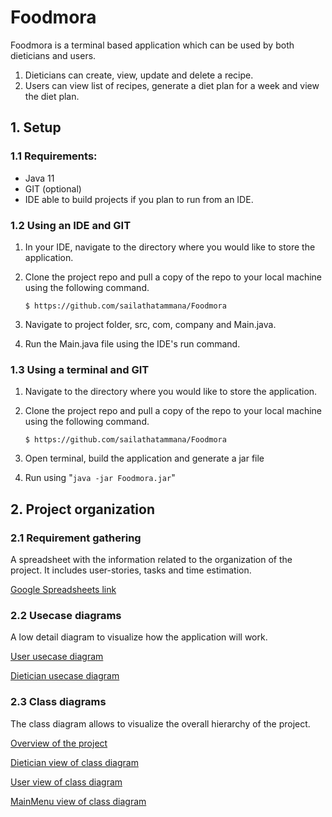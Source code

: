 # Foodmora

Foodmora is a terminal based application which can be used by both dieticians and users.
1. Dieticians can create, view, update and delete a recipe.
2. Users can view list of recipes, generate a diet plan for a week and view the diet plan.

## 1. Setup

### 1.1 Requirements:

- Java 11
- GIT (optional)
- IDE able to build projects if you plan to run from an IDE.

### 1.2 Using an IDE and GIT

1. In your IDE, navigate to the directory where you would like to store the application.

2. Clone the project repo and pull a copy of the repo to your local machine using the following command.

   `$ https://github.com/sailathatammana/Foodmora`

3. Navigate to project folder, src, com, company and Main.java.

4. Run the Main.java file using the IDE's run command.

### 1.3 Using a terminal and GIT

1. Navigate to the directory where you would like to store the application.

2. Clone the project repo and pull a copy of the repo to your local machine using the following command.

   `$ https://github.com/sailathatammana/Foodmora`

3. Open terminal, build the application and generate a jar file

4. Run using "`java -jar Foodmora.jar`"

## 2. Project organization
### 2.1 Requirement gathering

A spreadsheet with the information related to the organization of the project. It includes user-stories, tasks and time estimation.

[Google Spreadsheets link](https://docs.google.com/spreadsheets/d/1G-J1pyi1tTmgKpcCunFrN4rWAiLIGuqqnp2fdOBTlhI/edit#gid=1628705767)

### 2.2 Usecase diagrams

A low detail diagram to visualize how the application will work.

[User usecase diagram](https://github.com/sailathatammana/Foodmora/blob/master/Usecasediagrams/User.jpg)

[Dietician usecase diagram](https://github.com/sailathatammana/Foodmora/blob/master/Usecasediagrams/Dietician.jpg)

### 2.3 Class diagrams

The class diagram allows to visualize the overall hierarchy of the project.

[Overview of the project](https://bit.ly/3QRRz83)

[Dietician view of class diagram](https://bit.ly/3AqcbgD)

[User view of class diagram](https://bit.ly/3Kjo8tc)

[MainMenu view of class diagram](https://bit.ly/3KmrNqn)




